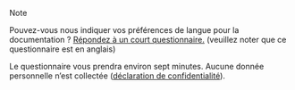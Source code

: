> [!NOTE]
>Pouvez-vous nous indiquer vos préférences de langue pour la documentation ? [Répondez à un court questionnaire.](https://aka.ms/BAG_Docs_Language_Survey) (veuillez noter que ce questionnaire est en anglais)
>
>Le questionnaire vous prendra environ sept minutes. Aucune donnée personnelle n’est collectée ([déclaration de confidentialité](https://go.microsoft.com/fwlink/?LinkId=521839)).
